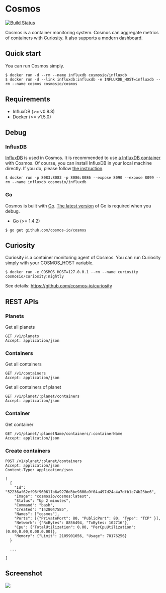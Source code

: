 # Cosmos

[![Build Status](https://travis-ci.org/cosmos-io/cosmos.svg?branch=master)](https://travis-ci.org/cosmos-io/cosmos)

Cosmos is a container monitoring system. Cosmos can aggregate metrics of containers with [Curiosity](https://github.com/cosmos-io/curiosity). It also supports a modern dashboard.

## Quick start

You can run Cosmos simply.

```
$ docker run -d --rm --name influxdb cosmosio/influxdb
$ docker run -d --link influxdb:influxdb -e INFLUXDB_HOST=influxdb --rm --name cosmos cosmosio/cosmos
```

## Requirements
* InfluxDB (>= v0.8.8)
* Docker (>= v1.5.0)

## Debug

### InfluxDB

[InfluxDB](http://influxdb.com) is used in Cosmos. It is recommended to use [a InfluxDB container](https://registry.hub.docker.com/u/cosmosio/influxdb/) with Cosmos. Of course, you can install InfluxDB in your local machine directly. If you do, please follow [the instruction](http://influxdb.com/download/).
```
$ docker run -p 8083:8083 -p 8086:8086 --expose 8090 --expose 8099 --rm --name influxdb cosmosio/influxdb
```

### Go

Cosmos is built with [Go](http://golang.org). [The latest version](https://golang.org/dl/) of Go is required when you debug.

* Go (>= 1.4.2)

```
$ go get github.com/cosmos-io/cosmos
```

## Curiosity 

Curiosity is a container monitoring agent of Cosmos. You can run Curiosity simply with your COSMOS_HOST variable.

```
$ docker run -e COSMOS_HOST=127.0.0.1 --rm --name curiosity cosmosio/curiosity:nightly
```
See details: https://github.com/cosmos-io/curiosity


## REST APIs

### Planets

Get all planets

```
GET /v1/planets 
Accept: application/json
```

### Containers

Get all containers

```
GET /v1/containers
Accept: application/json
```

Get all containers of planet

```
GET /v1/planet/:planet/containers
Accept: application/json
```

### Container

Get container

```
GET /v1/planet/:planetName/containers/:containerName
Accept: application/json
```

### Create containers

```
POST /v1/planet/:planet/containers
Accept: application/json
Content-Type: application/json

[
  {
    "Id": "52236af62ef96f960611b6a9276d3be9800a9f04a497d24a4a7dfb1c74b23be6",
    "Image": "cosmosio/cosmos:latest",
    "Status": "Up 2 minutes",
    "Command": "bash",
    "Created": "1428047585",
    "Names": ["cosmos"],
    "Ports": [{"PrivatePort": 80, "PublicPort": 80, "Type": "TCP" }],
    "Network": {"RxBytes": 8856494, "TxBytes: 102716"},
    "Cpu": {"TotalUtilization": 0.00, "PerCpuUtilization": [0.00,0.00,0.00,0.00]},
    "Memory": {"Limit": 2105901056, "Usage": 78176256}
  }

  ...
  
]
```

## Screenshot

<img src="https://raw.githubusercontent.com/cosmos-io/cosmos/master/screenshot.png">